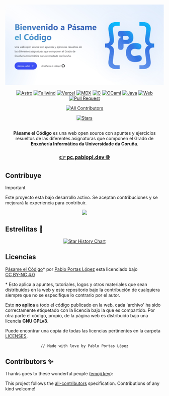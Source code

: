 [![Pásame el Código](./public/og.jpg)](https://pc.pablopl.dev)

<div align="center">

[![Astro](https://img.shields.io/badge/Astro-BC52EE?logo=astro&logoColor=white)](https://astro.build/)
[![Tailwind](https://img.shields.io/badge/Tailwind-06B6D4?logo=tailwindcss&logoColor=white)](https://tailwindcss.com/)
[![Vercel](https://img.shields.io/badge/Vercel-black?logo=vercel&logoColor=white)](https://vercel.com)
[![MDX](https://img.shields.io/badge/MDX-1B1F24.svg?logo=mdx&logoColor=white)](https://mdxjs.com/)
[![C](https://img.shields.io/badge/C-A8B9CC.svg?logo=c&logoColor=white)](<https://en.wikipedia.org/wiki/C_(programming_language)>)
[![OCaml](https://img.shields.io/badge/OCaml-EC6813.svg?logo=OCaml&logoColor=white)](https://ocaml.org/)
[![Java](https://img.shields.io/badge/Java-007396.svg?logo=openjdk&logoColor=white)](https://www.oracle.com/es/java/)
[![Web](https://img.shields.io/website?down_message=offline&up_message=online&label=Web&url=https%3A%2F%2Fpc.pablopl.dev)](https://pc.pablopl.dev)
[![Pull Request](https://img.shields.io/github/issues-pr-closed/TeenBiscuits/Pasame-Codigo.svg?label=Pull%20Request)](https://github.com/TeenBiscuits/Pasame-Codigo/pulls)
<!-- ALL-CONTRIBUTORS-BADGE:START - Do not remove or modify this section -->
[![All Contributors](https://img.shields.io/github/all-contributors/TeenBiscuits/Pasame-Codigo?color=ee8449)](#contribuye)
<!-- ALL-CONTRIBUTORS-BADGE:END -->
[![Stars](https://img.shields.io/github/stars/TeenBiscuits/Pasame-Codigo.svg)](https://github.com/TeenBiscuits/Pasame-Codigo)

</div>

<div align="center">
<br/>
<b>Pásame el Código</b> es una web open source con apuntes y ejercicios resueltos de las diferentes asignaturas que componen el Grado de <b>Enxeñería Informática da Universidade da Coruña</b>.
<br/>
</div>

<div align="center">
<h3><a  href="https://pc.pablopl.dev">👉 pc.pablopl.dev 🌐</a></h3>
</div>

## Contribuye

> [!IMPORTANT]  
> Este proyecto esta bajo desarrollo activo. Se aceptan contribuciones y se mejorará la experiencia para contribuir.

<!-- ALL-CONTRIBUTORS-LIST:START - Do not remove or modify this section -->
<!-- prettier-ignore-start -->
<!-- markdownlint-disable -->
<!-- markdownlint-restore -->
<!-- prettier-ignore-end -->

<!-- ALL-CONTRIBUTORS-LIST:END -->

<!-- Repobeats - Stats https://repobeats.axiom.co -->
<div align="center">
<a href="https://github.com/TeenBiscuits/Pasame-Codigo/pulse"><img src="https://repobeats.axiom.co/api/embed/a8e143aa3070146b890d78a36acf3f2547e686c1.svg"/></a>
</div>

## Estrellitas 🌟

<div align="center">
    <a href="https://star-history.com/#TeenBiscuits/Pasame-Codigo&Date">
    <picture>
    <source media="(prefers-color-scheme: dark)" srcset="https://api.star-history.com/svg?repos=TeenBiscuits/Pasame-Codigo&type=Date&theme=dark" />
    <source media="(prefers-color-scheme: light)" srcset="https://api.star-history.com/svg?repos=TeenBiscuits/Pasame-Codigo&type=Date" />
    <img alt="Star History Chart" src="https://api.star-history.com/svg?repos=TeenBiscuits/Pasame-Codigo&type=Date" />
    </picture>
    </a>
</div>

## Licencias

<p xmlns:cc="http://creativecommons.org/ns#" xmlns:dct="http://purl.org/dc/terms/"><a property="dct:title" rel="cc:attributionURL" href="https://pc.pablopl.dev/">Pásame el Código</a>* por <a rel="cc:attributionURL dct:creator" property="cc:attributionName" href="https://github.com/TeenBiscuits">Pablo Portas López</a> esta licenciado bajo <a href="https://creativecommons.org/licenses/by-nc/4.0/?ref=chooser-v1" target="_blank" rel="license noopener noreferrer" style="display:inline-block;">CC BY-NC 4.0<img style="height:22px!important;margin-left:3px;vertical-align:text-bottom;" src="https://mirrors.creativecommons.org/presskit/icons/cc.svg?ref=chooser-v1" alt=""><img style="height:22px!important;margin-left:3px;vertical-align:text-bottom;" src="https://mirrors.creativecommons.org/presskit/icons/by.svg?ref=chooser-v1" alt=""><img style="height:22px!important;margin-left:3px;vertical-align:text-bottom;" src="https://mirrors.creativecommons.org/presskit/icons/nc.svg?ref=chooser-v1" alt=""></a></p>

\* Esto aplica a apuntes, tutoriales, logos y otros materiales que sean distribuidos en la web y este repositorio bajo la contribución de cualquiera siempre que no se especifique lo contrario por el autor.

Esto **no aplica** a todo el código publicado en la web, cada 'archivo' ha sido correctamente etiquetado con la licencia bajo la que es compartido. Por otra parte el código, propio, de la página web es distribuido bajo una licencia **GNU GPLv3**.

Puede encontrar una copia de todas las licencias pertinentes en la carpeta [LICENSES](./LICENSES).

<div align="center">

```bash
// Made with love by Pablo Portas López
```

</div>

## Contributors ✨

Thanks goes to these wonderful people ([emoji key](https://allcontributors.org/docs/en/emoji-key)):

<!-- ALL-CONTRIBUTORS-LIST:START - Do not remove or modify this section -->
<!-- prettier-ignore-start -->
<!-- markdownlint-disable -->
<!-- markdownlint-restore -->
<!-- prettier-ignore-end -->
<!-- ALL-CONTRIBUTORS-LIST:END -->

This project follows the [all-contributors](https://github.com/all-contributors/all-contributors) specification. Contributions of any kind welcome!